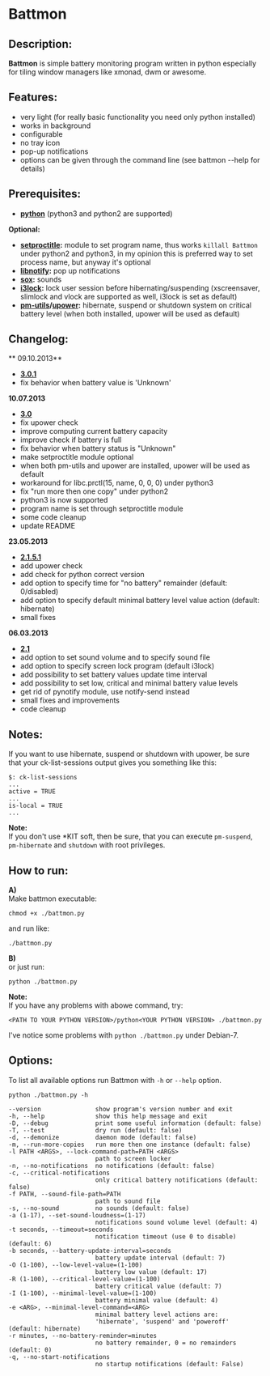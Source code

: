 # Battmon

## Description:
**Battmon** is simple battery monitoring program written in python especially for tiling window managers like xmonad, dwm or awesome.

## Features:
* very light (for really basic functionality you need only python installed)
* works in background
* configurable
* no tray icon
* pop-up notifications
* options can be given through the command line (see battmon --help for details)

## Prerequisites:
* **[python](http://python.org/download/)** (python3 and python2 are supported)

**Optional:** 
* **[setproctitle](https://code.google.com/p/py-setproctitle/):** module to set program name, thus works `killall Battmon` under python2 and python3, 
in my opinion this is preferred way to set process name, but anyway it's optional  
* **[libnotify](https://developer.gnome.org/libnotify/):** pop up notifications
* **[sox](http://sox.sourceforge.net/):** sounds
* **[i3lock](http://i3wm.org/i3lock/):** lock user session before hibernating/suspending (xscreensaver, slimlock and vlock are supported as well, i3lock is set as default)
* **[pm-utils](http://pm-utils.freedesktop.org/wiki/)/[upower](http://upower.freedesktop.org/):** hibernate, suspend or shutdown system on critical battery level (when both installed, upower will be used as default)

## Changelog:
** 09.10.2013**
* **[3.0.1](https://github.com/nictki/Battmon/releases/3.0.1)**
* fix behavior when battery value is 'Unknown'

**10.07.2013**
* **[3.0](https://github.com/nictki/Battmon/releases/3.0)**
* fix upower check
* improve computing current battery capacity 
* improve check if battery is full
* fix behavior when battery status is "Unknown"
* make setproctitle module optional
* when both pm-utils and upower are installed, upower will be used as default
* workaround for libc.prctl(15, name, 0, 0, 0) under python3
* fix "run more then one copy" under python2
* python3 is now supported 
* program name is set through setproctitle module
* some code cleanup
* update README

**23.05.2013**
* **[2.1.5.1](https://github.com/nictki/Battmon/releases/2.1.5.1)**
* add upower check
* add check for python correct version
* add option to specify time for "no battery" remainder (default: 0/disabled)
* add option to specify default minimal battery level value action (default: hibernate)
* small fixes

**06.03.2013**
* **[2.1](https://github.com/nictki/Battmon/releases/2.1)**
* add option to set sound volume and to specify sound file
* add option to specify screen lock program (default i3lock)
* add possibility to set battery values update time interval
* add possibility to set low, critical and minimal battery value levels
* get rid of pynotify module, use notify-send instead
* small fixes and improvements
* code cleanup

## Notes:
If you want to use hibernate, suspend or shutdown with upower, be sure that your ck-list-sessions output gives you something like this:
 
	$: ck-list-sessions
   	...
   	active = TRUE
   	...
   	is-local = TRUE
   	...

**Note:**  
If you don't use *KIT soft, then be sure, that you can execute `pm-suspend`, `pm-hibernate` and `shutdown` with root privileges. 

## How to run:
**A)**  
Make battmon executable:
	
	chmod +x ./battmon.py

and run like:

	./battmon.py 

**B)**  
or just run:

    python ./battmon.py

**Note:**  
If you have any problems with abowe command, try:

	<PATH TO YOUR PYTHON VERSION>/python<YOUR PYTHON VERSION> ./battmon.py 
	
I've notice some problems with `python ./battmon.py` under Debian-7.

## Options:
To list all available options run Battmon with `-h` or `--help` option.
	
	python ./battmon.py -h

    --version               show program's version number and exit
    -h, --help              show this help message and exit
    -D, --debug             print some useful information (default: false)
    -T, --test              dry run (default: false)
    -d, --demonize          daemon mode (default: false)
    -m, --run-more-copies   run more then one instance (default: false)
    -l PATH <ARGS>, --lock-command-path=PATH <ARGS>
                            path to screen locker
    -n, --no-notifications  no notifications (default: false)
    -c, --critical-notifications
                            only critical battery notifications (default: false)
    -f PATH, --sound-file-path=PATH
                            path to sound file
    -s, --no-sound          no sounds (default: false)
    -a (1-17), --set-sound-loudness=(1-17)
                            notifications sound volume level (default: 4)
    -t seconds, --timeout=seconds
                            notification timeout (use 0 to disable) (default: 6)
    -b seconds, --battery-update-interval=seconds
                            battery update interval (default: 7)
    -O (1-100), --low-level-value=(1-100)
                            battery low value (default: 17)
    -R (1-100), --critical-level-value=(1-100)
                            battery critical value (default: 7)
    -I (1-100), --minimal-level-value=(1-100)
                            battery minimal value (default: 4)
    -e <ARG>, --minimal-level-command=<ARG>
                            minimal battery level actions are:
                            'hibernate', 'suspend' and 'poweroff' (default: hibernate)
    -r minutes, --no-battery-reminder=minutes
                            no battery remainder, 0 = no remainders (default: 0)
    -q, --no-start-notifications
                            no startup notifications (default: False)

